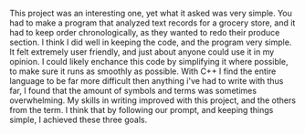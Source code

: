 This project was an interesting one, yet what it asked was very simple. You had to make a program that analyzed text records for a grocery store, and it had to keep order chronologically, as they wanted to redo their produce section. 
I think I did well in keeping the code, and the program very simple. It felt extremely user friendly, and just about anyone could use it in my opinion.
I could likely enchance this code by simplifying it where possible, to make sure it runs as smoothly as possible.
With C++ I find the entire language to be far more difficult then anything i've had to write with thus far, I found that the amount of symbols and terms was sometimes overwhelming.
My skills in writing improved with this project, and the others from the term.
I think that by following our prompt, and keeping things simple, I achieved these three goals.
